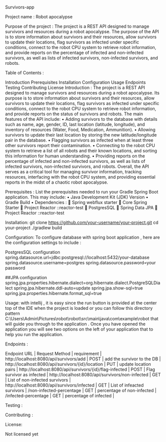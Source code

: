 Survivors-app

Project name : Robot apocalypse

Purpose of the project : The project is a REST API designed to manage survivors and resources during a robot apocalypse. The purpose of the API is to store information about survivors and their resources, allow survivors to update their locations, flag survivors as infected under specific conditions, connect to the robot CPU system to retrieve robot information, and provide reports on the percentage of infected and non-infected survivors, as well as lists of infected survivors, non-infected survivors, and robots.

Table of Contents :

Introduction Prerequisites Installation Configuration Usage Endpoints Testing Contributing License Introduction : The project is a REST API designed to manage survivors and resources during a robot apocalypse. Its purpose is to store information about survivors and their resources, allow survivors to update their locations, flag survivors as infected under specific conditions, connect to the robot CPU system to retrieve robot information, and provide reports on the status of survivors and robots. The main features of the API include: • Adding survivors to the database with details such as name, age, gender, ID, last location (latitude, longitude), and inventory of resources (Water, Food, Medication, Ammunition). • Allowing survivors to update their last location by storing the new latitude/longitude pair in the database. • Flagging survivors as infected when at least three other survivors report their contamination. • Connecting to the robot CPU system to retrieve a list of all robots and their known locations, and sorting this information for human understanding. • Providing reports on the percentage of infected and non-infected survivors, as well as lists of infected survivors, non-infected survivors, and robots. Overall, the API serves as a critical tool for managing survivor information, tracking resources, interfacing with the robot CPU system, and providing essential reports in the midst of a chaotic robot apocalypse.

Prerequisites : List the prerequisites needed to run your Gradle Spring Boot application. This may include: • Java Development Kit (JDK) Version • Gradle Build • Dependencies :  Spring webflux starter  Core Spring Starter  Project Reactor ::reactor-test  PostgresSQL  Spring Data JPA  Project Reactor ::reactor-test

Installation: git clone https://github.com/your-username/your-project.git cd your-project ./gradlew build

Configuration: To configure database with spring boot application , here are the configuration settings to include :

PostgresSQL configuration spring.datasource.url=jdbc:postgresql://localhost:5432/your-database spring.datasource.username=postgres spring.datasource.password=your password

##JPA configuration spring.jpa.properties.hibernate.dialect=org.hibernate.dialect.PostgreSQLDialect spring.jpa.hibernate.ddl-auto=update spring.jpa.show-sql=true spring.jpa.properties.hibernate.format_sql=true

Usage: with intellij , it is easy since the run button is provided at the center top of the IDE when the project is loaded or you can follow this directory pattern C:\Users\Admin\Pictures\robot\robot\src\main\java\com\example\robot that will guide you through to the application . Once you have opened the application you will see two options on the left of your application that to help you run the application.

Endpoints :

Endpoint URL | Request Method | requirement | http://localhost:8080/api/survivors/add | 
POST | add the survivor to the DB | http://localhost:8080/api/survivors/{id}/location | 
PUT | update location pairs | http://localhost:8080/api/survivors/{id}/flag-infected | 
POST | Flag survivor as infected | http://localhost:8080/api/survivors/non-infected | 
GET | List of non-infected survivors | http://localhost:8080/api/survivors/infected | 
GET | List of infeacted survivors | /non-infected-percentage | 
GET | percentage of non-infected | /infected-percentage | GET | percentage of infected |

Testing :

Contributing :

License:

Not licensed yet
